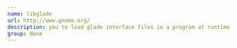 ```yaml
---
name: libglade
url: http://www.gnome.org/
description: you to load glade interface files in a program at runtime. URL : http://www.gnome.org/ Groups : None
group: None
---
```

